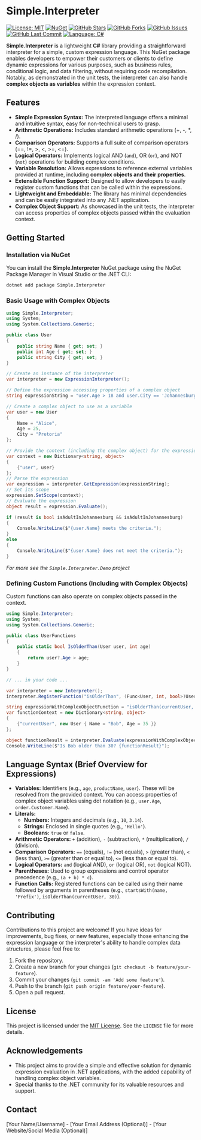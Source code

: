 # Simple.Interpreter

[![License: MIT](https://img.shields.io/badge/License-MIT-yellow.svg)](https://opensource.org/licenses/MIT)
[![NuGet](https://img.shields.io/nuget/v/Simple.Interpreter)](https://www.nuget.org/packages/Simple.Interpreter)
[![GitHub Stars](https://img.shields.io/github/stars/matthewclaw/Simple.Interpreter)](https://github.com/matthewclaw/Simple.Interpreter/stargazers)
[![GitHub Forks](https://img.shields.io/github/forks/matthewclaw/Simple.Interpreter)](https://github.com/matthewclaw/Simple.Interpreter/network/members)
[![GitHub Issues](https://img.shields.io/github/issues/matthewclaw/Simple.Interpreter)](https://github.com/matthewclaw/Simple.Interpreter/issues)
[![GitHub Last Commit](https://img.shields.io/github/last-commit/matthewclaw/Simple.Interpreter)](https://github.com/matthewclaw/Simple.Interpreter/commits/main)
[![Language: C#](https://img.shields.io/badge/Language-C%23-%23239120.svg)](https://docs.microsoft.com/en-us/dotnet/csharp/)

**Simple.Interpreter** is a lightweight **C#** library providing a straightforward interpreter for a simple, custom expression language. This NuGet package enables developers to empower their customers or clients to define dynamic expressions for various purposes, such as business rules, conditional logic, and data filtering, without requiring code recompilation. Notably, as demonstrated in the unit tests, the interpreter can also handle **complex objects as variables** within the expression context.

## Features

* **Simple Expression Syntax:** The interpreted language offers a minimal and intuitive syntax, easy for non-technical users to grasp.
* **Arithmetic Operations:** Includes standard arithmetic operations (+, -, \*, /).
* **Comparison Operators:** Supports a full suite of comparison operators (==, !=, >, <, >=, <=).
* **Logical Operators:** Implements logical AND (`and`), OR (`or`), and NOT (`not`) operations for building complex conditions.
* **Variable Resolution:** Allows expressions to reference external variables provided at runtime, including **complex objects and their properties**.
* **Extensible Function Support:** Designed to allow developers to easily register custom functions that can be called within the expressions.
* **Lightweight and Embeddable:** The library has minimal dependencies and can be easily integrated into any .NET application.
* **Complex Object Support:** As showcased in the unit tests, the interpreter can access properties of complex objects passed within the evaluation context.

## Getting Started

### Installation via NuGet

You can install the **Simple.Interpreter** NuGet package using the NuGet Package Manager in Visual Studio or the .NET CLI:

```bash
dotnet add package Simple.Interpreter
```

### Basic Usage with Complex Objects

```csharp
using Simple.Interpreter;
using System;
using System.Collections.Generic;

public class User
{
    public string Name { get; set; }
    public int Age { get; set; }
    public string City { get; set; }
}

// Create an instance of the interpreter
var interpreter = new ExpressionInterpreter();

// Define the expression accessing properties of a complex object
string expressionString = "user.Age > 18 and user.City == 'Johannesburg'";

// Create a complex object to use as a variable
var user = new User
{
    Name = "Alice",
    Age = 25,
    City = "Pretoria"
};

// Provide the context (including the complex object) for the expression
var context = new Dictionary<string, object>
{
    {"user", user}
};
// Parse the expression
var expression = interpreter.GetExpression(expressionString);
// Set its scope
expression.SetScope(context);
// Evaluate the expression
object result = expression.Evaluate();

if (result is bool isAdultInJohannesburg && isAdultInJohannesburg)
{
    Console.WriteLine($"{user.Name} meets the criteria.");
}
else
{
    Console.WriteLine($"{user.Name} does not meet the criteria.");
}
```
*For more see the `Simple.Interpreter.Demo` project*
### Defining Custom Functions (Including with Complex Objects)

Custom functions can also operate on complex objects passed in the context.

```csharp
using Simple.Interpreter;
using System;
using System.Collections.Generic;

public class UserFunctions
{
    public static bool IsOlderThan(User user, int age)
    {
        return user?.Age > age;
    }
}

// ... in your code ...

var interpreter = new Interpreter();
interpreter.RegisterFunction("isOlderThan", (Func<User, int, bool>)UserFunctions.IsOlderThan);

string expressionWithComplexObjectFunction = "isOlderThan(currentUser, 30)";
var functionContext = new Dictionary<string, object>
{
    {"currentUser", new User { Name = "Bob", Age = 35 }}
};

object functionResult = interpreter.Evaluate(expressionWithComplexObjectFunction, functionContext);
Console.WriteLine($"Is Bob older than 30? {functionResult}");
```

## Language Syntax (Brief Overview for Expressions)

* **Variables:** Identifiers (e.g., `age`, `productName`, `user`). These will be resolved from the provided context. You can access properties of complex object variables using dot notation (e.g., `user.Age`, `order.Customer.Name`).
* **Literals:**
    * **Numbers:** Integers and decimals (e.g., `10`, `3.14`).
    * **Strings:** Enclosed in single quotes (e.g., `'Hello'`).
    * **Booleans:** `true` or `false`.
* **Arithmetic Operators:** `+` (addition), `-` (subtraction), `*` (multiplication), `/` (division).
* **Comparison Operators:** `==` (equals), `!=` (not equals), `>` (greater than), `<` (less than), `>=` (greater than or equal to), `<=` (less than or equal to).
* **Logical Operators:** `and` (logical AND), `or` (logical OR), `not` (logical NOT).
* **Parentheses:** Used to group expressions and control operator precedence (e.g., `(a + b) * c`).
* **Function Calls:** Registered functions can be called using their name followed by arguments in parentheses (e.g., `startsWith(name, 'Prefix')`, `isOlderThan(currentUser, 30)`).

## Contributing

Contributions to this project are welcome\! If you have ideas for improvements, bug fixes, or new features, especially those enhancing the expression language or the interpreter's ability to handle complex data structures, please feel free to:

1.  Fork the repository.
2.  Create a new branch for your changes (`git checkout -b feature/your-feature`).
3.  Commit your changes (`git commit -am 'Add some feature'`).
4.  Push to the branch (`git push origin feature/your-feature`).
5.  Open a pull request.

## License

This project is licensed under the [MIT License](https://opensource.org/licenses/MIT). See the `LICENSE` file for more details.

## Acknowledgements

  * This project aims to provide a simple and effective solution for dynamic expression evaluation in .NET applications, with the added capability of handling complex object variables.
  * Special thanks to the .NET community for its valuable resources and support.

## Contact

[Your Name/Username] - [Your Email Address (Optional)] - [Your Website/Social Media (Optional)]